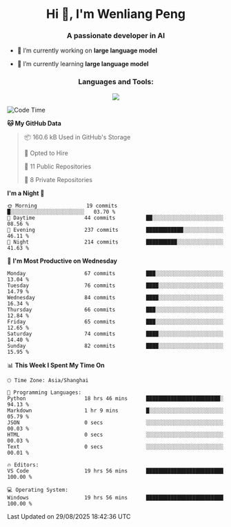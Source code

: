 <h1 align="center">Hi 👋, I'm Wenliang Peng</h1>
<h3 align="center">A passionate developer in AI</h3>

- 🔭 I’m currently working on **large language model**

- 🌱 I’m currently learning **large language model**

<!-- <h3 align="left">Connect with me:</h3> -->
<!-- <p align="left">
</p> -->

<h3 align="center">Languages and Tools:</h3>
<p align="center">
  <a href="https://skillicons.dev">
    <img src="https://skillicons.dev/icons?i=cpp,ros,docker,azure,git,linux,py,pytorch,cmake,githubactions,powershell,md&perline=6" />
  </a>
</p>


<!-- <p><img align="center" src="https://github-readme-stats.vercel.app/api/top-langs?username=bpwl0121&show_icons=true&locale=en&layout=compact" alt="bpwl0121" /></p> -->

<!-- <p><img align="center" src="https://github-readme-streak-stats.herokuapp.com/?user=bpwl0121&" alt="bpwl0121" /></p> -->

<!--START_SECTION:waka-->
![Code Time](http://img.shields.io/badge/Code%20Time-382%20hrs%2043%20mins-blue)

**🐱 My GitHub Data** 

> 📦 160.6 kB Used in GitHub's Storage 
 > 
> 💼 Opted to Hire
 > 
> 📜 11 Public Repositories 
 > 
> 🔑 8 Private Repositories 
 > 
**I'm a Night 🦉** 

```text
🌞 Morning                19 commits          █░░░░░░░░░░░░░░░░░░░░░░░░   03.70 % 
🌆 Daytime                44 commits          ██░░░░░░░░░░░░░░░░░░░░░░░   08.56 % 
🌃 Evening                237 commits         ████████████░░░░░░░░░░░░░   46.11 % 
🌙 Night                  214 commits         ██████████░░░░░░░░░░░░░░░   41.63 % 
```
📅 **I'm Most Productive on Wednesday** 

```text
Monday                   67 commits          ███░░░░░░░░░░░░░░░░░░░░░░   13.04 % 
Tuesday                  76 commits          ████░░░░░░░░░░░░░░░░░░░░░   14.79 % 
Wednesday                84 commits          ████░░░░░░░░░░░░░░░░░░░░░   16.34 % 
Thursday                 66 commits          ███░░░░░░░░░░░░░░░░░░░░░░   12.84 % 
Friday                   65 commits          ███░░░░░░░░░░░░░░░░░░░░░░   12.65 % 
Saturday                 74 commits          ████░░░░░░░░░░░░░░░░░░░░░   14.40 % 
Sunday                   82 commits          ████░░░░░░░░░░░░░░░░░░░░░   15.95 % 
```


📊 **This Week I Spent My Time On** 

```text
🕑︎ Time Zone: Asia/Shanghai

💬 Programming Languages: 
Python                   18 hrs 46 mins      ████████████████████████░   94.13 % 
Markdown                 1 hr 9 mins         █░░░░░░░░░░░░░░░░░░░░░░░░   05.79 % 
JSON                     0 secs              ░░░░░░░░░░░░░░░░░░░░░░░░░   00.03 % 
HTML                     0 secs              ░░░░░░░░░░░░░░░░░░░░░░░░░   00.03 % 
Text                     0 secs              ░░░░░░░░░░░░░░░░░░░░░░░░░   00.01 % 

🔥 Editors: 
VS Code                  19 hrs 56 mins      █████████████████████████   100.00 % 

💻 Operating System: 
Windows                  19 hrs 56 mins      █████████████████████████   100.00 % 
```


 Last Updated on 29/08/2025 18:42:36 UTC
<!--END_SECTION:waka-->
